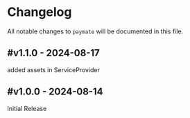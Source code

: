# Changelog

All notable changes to `paymate` will be documented in this file.

## #v1.1.0 - 2024-08-17

added assets in ServiceProvider

## #v1.0.0 - 2024-08-14

Initial Release
